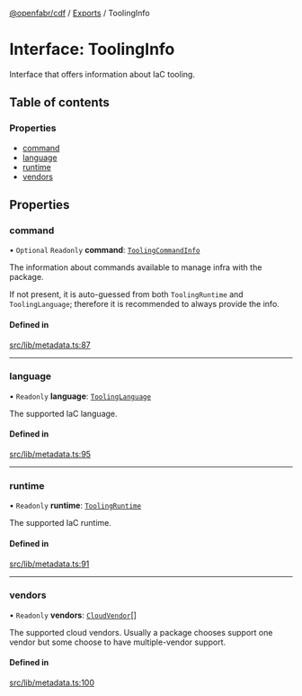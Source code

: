 [@openfabr/cdf](../README.md) / [Exports](../modules.md) / ToolingInfo

# Interface: ToolingInfo

Interface that offers information about IaC tooling.

## Table of contents

### Properties

- [command](ToolingInfo.md#command)
- [language](ToolingInfo.md#language)
- [runtime](ToolingInfo.md#runtime)
- [vendors](ToolingInfo.md#vendors)

## Properties

### command

• `Optional` `Readonly` **command**: [`ToolingCommandInfo`](ToolingCommandInfo.md)

The information about commands available to manage infra with the package.

If not present, it is auto-guessed from both `ToolingRuntime` and `ToolingLanguage`; therefore it is recommended to always provide the info.

#### Defined in

[src/lib/metadata.ts:87](https://github.com/openfabr/cdf/blob/18ec52e/core/typescript/src/lib/metadata.ts#L87)

___

### language

• `Readonly` **language**: [`ToolingLanguage`](../enums/ToolingLanguage.md)

The supported IaC language.

#### Defined in

[src/lib/metadata.ts:95](https://github.com/openfabr/cdf/blob/18ec52e/core/typescript/src/lib/metadata.ts#L95)

___

### runtime

• `Readonly` **runtime**: [`ToolingRuntime`](../enums/ToolingRuntime.md)

The supported IaC runtime.

#### Defined in

[src/lib/metadata.ts:91](https://github.com/openfabr/cdf/blob/18ec52e/core/typescript/src/lib/metadata.ts#L91)

___

### vendors

• `Readonly` **vendors**: [`CloudVendor`](../enums/CloudVendor.md)[]

The supported cloud vendors.
Usually a package chooses support one vendor but some choose to have multiple-vendor support.

#### Defined in

[src/lib/metadata.ts:100](https://github.com/openfabr/cdf/blob/18ec52e/core/typescript/src/lib/metadata.ts#L100)
